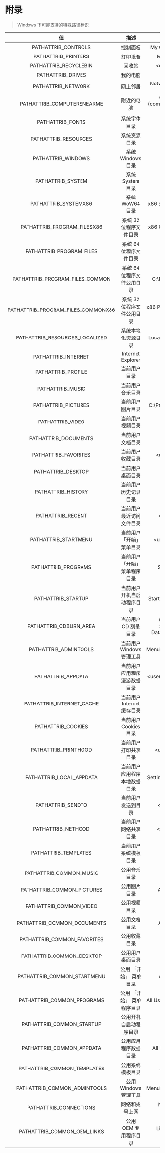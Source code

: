 # 附录

> Windows 下可能支持的特殊路径标识

|                 值                 |            描述             |                               备注                               |
| :--------------------------------: | :------------------------: | :--------------------------------------------------------------: |
|        PATHATTRIB_CONTROLS         |          控制面板           |                    My Computer\Control Panel                     |
|        PATHATTRIB_PRINTERS         |          打印设备           |                       My Computer\Printers                       |
|       PATHATTRIB_RECYCLEBIN        |           回收站            |                     \<desktop\>\Recycle Bin                      |
|         PATHATTRIB_DRIVES          |           我的电脑           |                           My Computer                            |
|         PATHATTRIB_NETWORK         |           网上邻居           |             Network Neighborhood (My Network Places)             |
|     PATHATTRIB_COMPUTERSNEARME     |         附近的电脑          |     Computers Near Me (computered from Workgroup membership)     |
|          PATHATTRIB_FONTS          |         系统字体目录         |                          windows\fonts                           |
|        PATHATTRIB_RESOURCES        |         系统资源目录         |                        Resource Direcotry                        |
|         PATHATTRIB_WINDOWS         |      系统 Windows 目录      |                                -                                 |
|         PATHATTRIB_SYSTEM          |      系统 System 目录       |                                -                                 |
|        PATHATTRIB_SYSTEMX86        |       系统 WoW64 目录       |                   x86 system directory on RISC                   |
|    PATHATTRIB_PROGRAM_FILESX86     |    系统 32 位程序文件目录    |                   x86 C:\Program Files on RISC                   |
|      PATHATTRIB_PROGRAM_FILES      |    系统 64 位程序文件目录    |                         C:\Program Files                         |
|  PATHATTRIB_PROGRAM_FILES_COMMON   |  系统 64 位程序文件公用目录  |                     C:\Program Files\Common                      |
| PATHATTRIB_PROGRAM_FILES_COMMONX86 |  系统 32 位程序文件公用目录  |                 x86 Program Files\Common on RISC                 |
|   PATHATTRIB_RESOURCES_LOCALIZED   |      系统本地化资源目录      |                   Localized Resource Direcotry                   |
|        PATHATTRIB_INTERNET         |     Internet Explorer      |                         icon on desktop                          |
|         PATHATTRIB_PROFILE         |         当前用户目录         |                           USERPROFILE                            |
|          PATHATTRIB_MUSIC          |       当前用户音乐目录       |                        "My Music" folder                         |
|        PATHATTRIB_PICTURES         |         当前用户图片目录         |                   C:\Program Files\My Pictures                   |
|          PATHATTRIB_VIDEO          |       当前用户视频目录       |                        "My Videos" folder                        |
|        PATHATTRIB_DOCUMENTS        |       当前用户文档目录       |                           My Documents                           |
|        PATHATTRIB_FAVORITES        |       当前用户收藏目录       |                     \<user name\>\Favorites                      |
|         PATHATTRIB_DESKTOP         |       当前用户桌面目录       |                           \<desktop\>                            |
|         PATHATTRIB_HISTORY         |     当前用户历史记录目录     |                                -                                 |
|         PATHATTRIB_RECENT          |   当前用户最近访问文件目录    |                       \<user name\>\Recent                       |
|        PATHATTRIB_STARTMENU        |   当前用户 「开始」 菜单目录   |                     \<user name\>\Start Menu                     |
|        PATHATTRIB_PROGRAMS         | 当前用户 「开始」 菜单程序目录 |                       Start Menu\Programs                        |
|         PATHATTRIB_STARTUP         |  当前用户开机自启动程序目录   |                   Start Menu\Programs\Startup                    |
|       PATHATTRIB_CDBURN_AREA       |     当前用户 CD 刻录目录     | USERPROFILE\Local Settings\Application Data\Microsoft\CD Burning |
|       PATHATTRIB_ADMINTOOLS        |  当前用户 Windows 管理工具   |      \<user name\>\Start Menu\Programs\Administrative Tools      |
|         PATHATTRIB_APPDATA         | 当前用户应用程序漫游数据目录  |                  \<user name\>\Application Data                  |
|     PATHATTRIB_INTERNET_CACHE      |  当前用户 Internet 缓存目录  |                                -                                 |
|         PATHATTRIB_COOKIES         |    当前用户 Cookies 目录     |                                -                                 |
|        PATHATTRIB_PRINTHOOD        |     当前用户打印共享目录     |                     \<user name\>\PrintHood                      |
|      PATHATTRIB_LOCAL_APPDATA      | 当前用户应用程序本地数据目录  |   \<user name\>\Local Settings\Applicaiton Data (non roaming)    |
|         PATHATTRIB_SENDTO          |      当前用户发送到目录      |                       \<user name\>\SendTo                       |
|         PATHATTRIB_NETHOOD         |     当前用户网络共享目录     |                      \<user name\>\nethood                       |
|        PATHATTRIB_TEMPLATES        |     当前用户系统模板目录     |                                -                                 |
|      PATHATTRIB_COMMON_MUSIC       |         公用音乐目录         |                        All Users\My Music                        |
|     PATHATTRIB_COMMON_PICTURES     |         公用图片目录         |                      All Users\My Pictures                       |
|      PATHATTRIB_COMMON_VIDEO       |         公用视频目录         |                        All Users\My Video                        |
|    PATHATTRIB_COMMON_DOCUMENTS     |         公用文档目录         |                       All Users\Documents                        |
|    PATHATTRIB_COMMON_FAVORITES     |         公用收藏目录         |                                -                                 |
|     PATHATTRIB_COMMON_DESKTOP      |       公用用户桌面目录       |                        All Users\Desktop                         |
|    PATHATTRIB_COMMON_STARTMENU     |    公用 「开始」 菜单目录    |                       All Users\Start Menu                       |
|     PATHATTRIB_COMMON_PROGRAMS     |  公用 「开始」 菜单程序目录   |                  All Users\Start Menu\Programs                   |
|     PATHATTRIB_COMMON_STARTUP      |    公用开机自启动程序目录    |                        All Users\Startup                         |
|     PATHATTRIB_COMMON_APPDATA      |     公用应用程序数据目录     |                    All Users\Application Data                    |
|    PATHATTRIB_COMMON_TEMPLATES     |       公用系统模板目录       |                       All Users\Templates                        |
|    PATHATTRIB_COMMON_ADMINTOOLS    |    公用 Windows 管理工具     |        All Users\Start Menu\Programs\Administrative Tools        |
|       PATHATTRIB_CONNECTIONS       |        网络和拨号上网        |                 Network and Dial-up Connections                  |
|    PATHATTRIB_COMMON_OEM_LINKS     |    公用 OEM 专用程序目录     |               Links to All Users OEM specific apps               |

